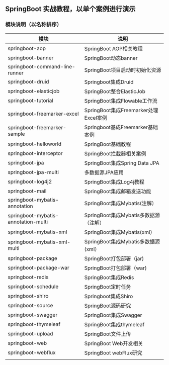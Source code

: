 ## SpringBoot 实战教程，以单个案例进行演示

### 模块说明（以名称排序）
|  模块   | 说明  |
|  ----  | ----  |
| springboot-aop  | SpringBoot AOP相关教程 |
| springboot-banner | SpringBoot动态banner |
| springboot-command-line-runner | SpringBoot项目启动时初始化资源 |
| springboot-druid | Springboot集成Druid |
| springboot-elasticjob | SpringBoot整合ElasticJob |
| springboot-tutorial | SpringBoot集成Flowable工作流 |
| springboot-freemarker-excel | SpringBoot集成Freemarker处理Excel案例 |
| springboot-freemarker-sample | Springboot基成Freemarker基础案例 |
| springboot-helloworld  | SpringBoot基础教程 |
| springboot-interceptor | SpringBoot拦截器相关案例 |
| springboot-jpa | SpringBoot集成Spring Data JPA |
| springboot-jpa-multi | 多数据源JPA应用 |
| springboot-log4j2 | SpringBoot集成Log4j教程 |
| springboot-mail | SpringBoot集成邮箱发送功能 |
| springboot-mybatis-annotation | SpringBoot集成Mybatis(注解） |
| springboot-mybatis-annotation-multi | SpringBoot集成Mybatis多数据源（注解） |
| springboot-mybatis-xml | SpringBoot集成Mybatis(xml） |
| springboot-mybatis-xml-multi | SpringBoot集成Mybatis多数据源(xml） |
| springboot-package | SpringBoot打包部署（jar) |
| springboot-package-war | SpringBoot打包部署（war) |
| springboot-redis | SpringBoot集成Redis |
| springboot-schedule | SpringBoot定时任务 |
| springboot-shiro | Springboot集成Shiro |
| springboot-source | SpringBoot源码研究 |
| springboot-swagger | SpringBoot集成Swagger |
| springboot-thymeleaf | SpringBoot集成thymeleaf |
| springboot-upload | SpringBoot文件上传 |
| springboot-web | SpringBoot Web开发相关 |
| springboot-webflux | SpringBoot webFlux研究 |
|  |  |
